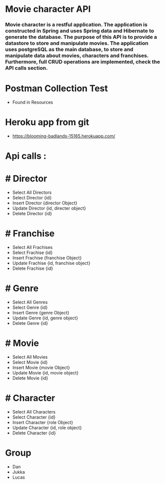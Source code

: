 # Movie character API 
### Movie character is a restful application. The application is constructed in Spring and uses Spring data and Hibernate to generate the database. The purpose of this API is to provide a datastore to store and manipulate movies. The application uses postgreSQL as the main database, to store and manipulate data about movies, characters and franchises. Furthermore, full CRUD operations are implemented, check the API calls section.


# Postman Collection Test
* Found in Resources

# Heroku app from git
* https://blooming-badlands-15165.herokuapp.com/

# Api calls : 
# # Director
* Select All Directors
* Select Director {id}
* Insert Director {director Object}
* Update Director {id, directer object}
* Delete Director {id}
# # Franchise
* Select All Frachises
* Select Frachise {id}
* Insert Frachise {franchise Object}
* Update Frachise {id, franchise object}
* Delete Frachise {id}
# # Genre
* Select All Genres
* Select Genre {id}
* Insert Genre {genre Object}
* Update Genre {id, genre object}
* Delete Genre {id}
# # Movie
* Select All Movies
* Select Movie {id}
* Insert Movie {movie Object}
* Update Movie {id, movie object}
* Delete Movie {id}
# # Character
* Select All Characters
* Select Character {id}
* Insert Character {role Object}
* Update Character {id, role object}
* Delete Character {id}

# Group
* Dan
* Jukka
* Lucas
